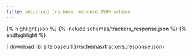 ```yaml
---
title: shipcloud trackers response JSON schema
---
```


{% highlight json %}
{% include schemas/trackers_response.json %}
{% endhighlight %}

[<i class="glyphicon glyphicon-download-alt"></i> download]({{ site.baseurl }}/schemas/trackers_response.json)

